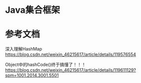 # Java集合框架


# 参考文档
深入理解HashMap
https://blog.csdn.net/weixin_46215617/article/details/119576554

Object中的hashCode()终于搞懂了！！！
https://blog.csdn.net/weixin_46215617/article/details/119611129?spm=1001.2014.3001.5501



